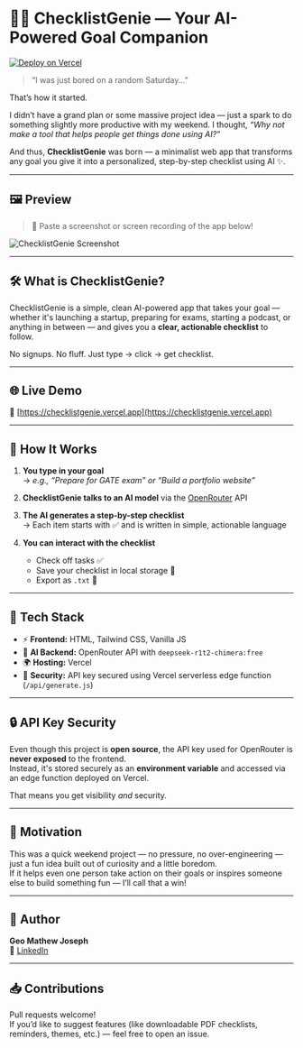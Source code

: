 # 🧞‍♂️ ChecklistGenie — Your AI-Powered Goal Companion

[![Deploy on Vercel](https://vercel.com/button)](https://vercel.com/import/project?template=https://github.com/geomathewjoseph/checklistgenie)

> “I was just bored on a random Saturday…”

That’s how it started.

I didn’t have a grand plan or some massive project idea — just a spark to do something slightly more productive with my weekend. I thought, *“Why not make a tool that helps people get things done using AI?”*

And thus, **ChecklistGenie** was born — a minimalist web app that transforms any goal you give it into a personalized, step-by-step checklist using AI ✨.

---

## 🖼️ Preview

> 📸 Paste a screenshot or screen recording of the app below!

![ChecklistGenie Screenshot](https://via.placeholder.com/800x400.png?text=Paste+Your+Screenshot+Here)

---

## 🛠️ What is ChecklistGenie?

ChecklistGenie is a simple, clean AI-powered app that takes your goal — whether it's launching a startup, preparing for exams, starting a podcast, or anything in between — and gives you a **clear, actionable checklist** to follow.

No signups. No fluff. Just type → click → get checklist.

---

## 🌐 Live Demo

🔗 [https://checklistgenie.vercel.app](https://checklistgenie.vercel.app)

---

## 🚀 How It Works

1. **You type in your goal**  
   → *e.g., “Prepare for GATE exam” or “Build a portfolio website”*

2. **ChecklistGenie talks to an AI model** via the [OpenRouter](https://openrouter.ai) API

3. **The AI generates a step-by-step checklist**  
   → Each item starts with ✅ and is written in simple, actionable language

4. **You can interact with the checklist**  
   - Check off tasks ✅  
   - Save your checklist in local storage 💾  
   - Export as `.txt` 📄  

---

## 🧱 Tech Stack

- ⚡ **Frontend:** HTML, Tailwind CSS, Vanilla JS  
- 🤖 **AI Backend:** OpenRouter API with `deepseek-r1t2-chimera:free`  
- 🌍 **Hosting:** Vercel  
- 🔐 **Security:** API key secured using Vercel serverless edge function (`/api/generate.js`)

---

## 🔒 API Key Security

Even though this project is **open source**, the API key used for OpenRouter is **never exposed** to the frontend.  
Instead, it's stored securely as an **environment variable** and accessed via an edge function deployed on Vercel.

That means you get visibility *and* security.

---

## 🧠 Motivation

This was a quick weekend project — no pressure, no over-engineering — just a fun idea built out of curiosity and a little boredom.  
If it helps even one person take action on their goals or inspires someone else to build something fun — I’ll call that a win!

---

## 👤 Author

**Geo Mathew Joseph**  
🔗 [LinkedIn](https://www.linkedin.com/in/geomathewjoseph)

---

## 📥 Contributions

Pull requests welcome!  
If you’d like to suggest features (like downloadable PDF checklists, reminders, themes, etc.) — feel free to open an issue.
